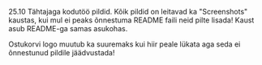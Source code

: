 25.10 Tähtajaga kodutöö pildid.
Kõik pildid on leitavad ka "Screenshots" kaustas, kui mul ei peaks õnnestuma README faili neid pilte lisada! Kaust asub README-ga samas asukohas.

Ostukorvi logo muutub ka suuremaks kui hiir peale lükata aga seda ei õnnestunud pildile jäädvustada!
